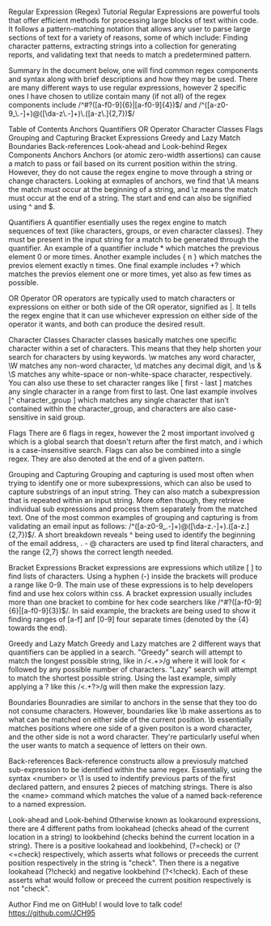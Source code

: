 Regular Expression (Regex) Tutorial
Regular Expressions are powerful tools that offer efficient methods for processing large blocks of text within code. It follows a pattern-matching notation that allows any user to parse large sections of text for a variety of reasons, some of which include: Finding character patterns, extracting strings into a collection for generating reports, and validating text that needs to match a predetermined pattern.

Summary
In the document below, one will find common regex components and syntax along with brief descriptions and how they may be used. There are many different ways to use regular expressions, however 2 specific ones I have chosen to utilize contain many (if not all) of the regex components include /^#?([a-f0-9]{6}|[a-f0-9]{4})$/ and /^([a-z0-9_\.-]+)@([\da-z\.-]+)\.([a-z\.]{2,7})$/

Table of Contents
Anchors
Quantifiers
OR Operator
Character Classes
Flags
Grouping and Capturing
Bracket Expressions
Greedy and Lazy Match
Boundaries
Back-references
Look-ahead and Look-behind
Regex Components
Anchors
Anchors (or atomic zero-width assertions) can cause a match to pass or fail based on its current position within the string. However, they do not cause the regex engine to move through a string or change characters. Looking at exmaples of anchors, we find that \A means the match must occur at the beginning of a string, and \z means the match must occur at the end of a string. The start and end can also be signified using ^ and $.

Quantifiers
A quantifier esentially uses the regex engine to match sequences of text (like characters, groups, or even character classes). They must be present in the input string for a match to be generated through the quantifier. An example of a quantifier include * which matches the previous element 0 or more times. Another example includes { n } which matches the previos element exactly n times. One final example includes +? which matches the previos element one or more times, yet also as few times as possible.

OR Operator
OR operators are typically used to match characters or expressions on either or both side of the OR operator, signified as |. It tells the regex engine that it can use whichever expression on either side of the operator it wants, and both can produce the desired result.

Character Classes
Character classes basically matches one specific character within a set of characters. This means that they help shorten your search for characters by using keywords. \w matches any word character, \W matches any non-word character, \d matches any decimal digit, and \s & \S matches any white-space or non-white-space character, respectively. You can also use these to set character ranges like [ first - last ] matches any single character in a range from first to last. One last example involves [^ character_group ] which matches any single character that isn't contained within the character_group, and characters are also case-sensitive in said group.

Flags
There are 6 flags in regex, however the 2 most important involved g which is a global search that doesn't return after the first match, and i which is a case-insensitive search. Flags can also be combined into a single regex. They are also denoted at the end of a given pattern.

Grouping and Capturing
Grouping and capturing is used most often when trying to identify one or more subexpressions, which can also be used to capture substrings of an input string. They can also match a subexpression that is repeated within an input string. More often though, they retrieve individual sub expressions and process them separately from the matched text. One of the most common examples of grouping and capturing is from validating an email input as follows: /^([a-z0-9_\.-]+)@([\da-z\.-]+)\.([a-z\.]{2,7})$/. A short breakdown reveals ^ being used to identify the beginning of the email address, . - @ characters are used tp find literal characters, and the range {2,7} shows the correct length needed.

Bracket Expressions
Bracket expressions are expressions which utilize [ ] to find lists of characters. Using a hyphen (-) inside the brackets will produce a range like 0-9. The main use of these expressions is to help developers find and use hex colors within css. A bracket expression usually includes more than one bracket to combine for hex code searchers like /^#?([a-f0-9]{6}|[a-f0-9]{3})$/. In said example, the brackets are being used to show it finding ranges of [a-f] anf [0-9] four separate times (denoted by the {4} towards the end).

Greedy and Lazy Match
Greedy and Lazy matches are 2 different ways that quantifiers can be applied in a search. "Greedy" search will attempt to match the longest possible string, like in /<.+>/g where it will look for < followed by any possible number of characters. "Lazy" search will attempt to match the shortest possible string. Using the last example, simply applying a ? like this /<.+?>/g will then make the expression lazy.

Boundaries
Bounradies are similar to anchors in the sense that they too do not consume characters. However, boundaries like \b make assertions as to what can be matched on either side of the current position. \b essentially matches positions where one side of a given positon is a word character, and the other side is not a word character. They're particularly useful when the user wants to match a sequence of letters on their own.

Back-references
Back-reference constructs allow a previosuly matched sub-expression to be identified within the same regex. Essentially, using the syntax \<number> or \1 is used to indentify previous parts of the first declared pattern, and ensures 2 pieces of matching strings. There is also the \<name> command which matches the value of a named back-reference to a named expression.

Look-ahead and Look-behind
Otherwise known as lookaround expressions, there are 4 different paths from lookahead (checks ahead of the current location in a string) to lookbehind (checks behind the current location in a string). There is a positive lookahead and lookbehind, (?=check) or (?<=check) respectively, which asserts what follows or preceeds the current position respectively in the string is "check". Then there is a negative lookahead (?!check) and negative lookbehind (?<!check). Each of these asserts what would follow or preceed the current position respectively is not "check".

Author
Find me on GitHub! I would love to talk code! https://github.com/JCH95
